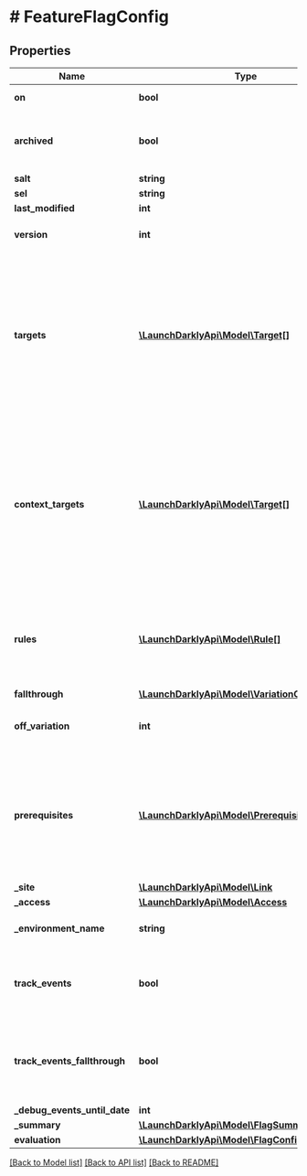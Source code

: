 # # FeatureFlagConfig

## Properties

Name | Type | Description | Notes
------------ | ------------- | ------------- | -------------
**on** | **bool** | Whether the flag is on |
**archived** | **bool** | Boolean indicating if the feature flag is archived |
**salt** | **string** |  |
**sel** | **string** |  |
**last_modified** | **int** |  |
**version** | **int** | Version of the feature flag |
**targets** | [**\LaunchDarklyApi\Model\Target[]**](Target.md) | An array of the individual targets that will receive a specific variation based on their key. Individual targets with a context kind of &#39;user&#39; are included here. | [optional]
**context_targets** | [**\LaunchDarklyApi\Model\Target[]**](Target.md) | An array of the individual targets that will receive a specific variation based on their key. Individual targets with context kinds other than &#39;user&#39; are included here. | [optional]
**rules** | [**\LaunchDarklyApi\Model\Rule[]**](Rule.md) | An array of the rules for how to serve a variation to specific targets based on their attributes | [optional]
**fallthrough** | [**\LaunchDarklyApi\Model\VariationOrRolloutRep**](VariationOrRolloutRep.md) |  | [optional]
**off_variation** | **int** | The ID of the variation to serve when the flag is off | [optional]
**prerequisites** | [**\LaunchDarklyApi\Model\Prerequisite[]**](Prerequisite.md) | An array of the prerequisite flags and their variations that are required before this flag takes effect | [optional]
**_site** | [**\LaunchDarklyApi\Model\Link**](Link.md) |  |
**_access** | [**\LaunchDarklyApi\Model\Access**](Access.md) |  | [optional]
**_environment_name** | **string** | The environment name |
**track_events** | **bool** | Whether LaunchDarkly tracks events for the feature flag, for all rules |
**track_events_fallthrough** | **bool** | Whether LaunchDarkly tracks events for the feature flag, for the default rule |
**_debug_events_until_date** | **int** |  | [optional]
**_summary** | [**\LaunchDarklyApi\Model\FlagSummary**](FlagSummary.md) |  | [optional]
**evaluation** | [**\LaunchDarklyApi\Model\FlagConfigEvaluation**](FlagConfigEvaluation.md) |  | [optional]

[[Back to Model list]](../../README.md#models) [[Back to API list]](../../README.md#endpoints) [[Back to README]](../../README.md)
